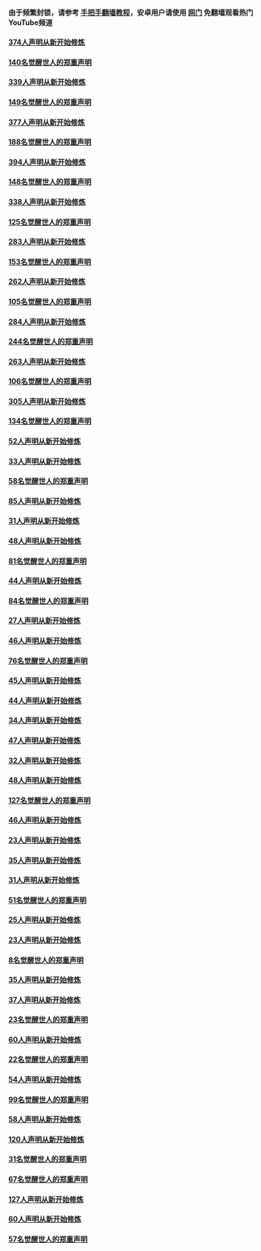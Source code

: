 #### 由于频繁封锁，请参考 [手把手翻墙教程](https://github.com/gfw-breaker/guides/wiki/)，安卓用户请使用 [网门](https://github.com/gfw-breaker/nogfw/blob/master/dl.md?t=05241001) 免翻墙观看热门YouTube频道 

#### [374人声明从新开始修炼](../pages/91/425811.md?t=05241001) 

#### [140名觉醒世人的郑重声明](../pages/91/425810.md?t=05241001) 

#### [339人声明从新开始修炼](../pages/91/425690.md?t=05241001) 

#### [149名觉醒世人的郑重声明](../pages/91/425689.md?t=05241001) 

#### [377人声明从新开始修炼](../pages/91/424867.md?t=05241001) 

#### [188名觉醒世人的郑重声明](../pages/91/424866.md?t=05241001) 

#### [394人声明从新开始修炼](../pages/91/423914.md?t=05241001) 

#### [148名觉醒世人的郑重声明](../pages/91/423913.md?t=05241001) 

#### [338人声明从新开始修炼](../pages/91/423540.md?t=05241001) 

#### [125名觉醒世人的郑重声明](../pages/91/423539.md?t=05241001) 

#### [283人声明从新开始修炼](../pages/91/423296.md?t=05241001) 

#### [153名觉醒世人的郑重声明](../pages/91/423295.md?t=05241001) 

#### [262人声明从新开始修炼](../pages/91/423004.md?t=05241001) 

#### [105名觉醒世人的郑重声明](../pages/91/423003.md?t=05241001) 

#### [284人声明从新开始修炼](../pages/91/422707.md?t=05241001) 

#### [244名觉醒世人的郑重声明](../pages/91/422706.md?t=05241001) 

#### [263人声明从新开始修炼](../pages/91/422553.md?t=05241001) 

#### [106名觉醒世人的郑重声明](../pages/91/422552.md?t=05241001) 

#### [305人声明从新开始修炼](../pages/91/422153.md?t=05241001) 

#### [134名觉醒世人的郑重声明](../pages/91/422152.md?t=05241001) 

#### [52人声明从新开始修炼](../pages/91/421846.md?t=05241001) 

#### [33人声明从新开始修炼](../pages/91/421804.md?t=05241001) 

#### [58名觉醒世人的郑重声明](../pages/91/421845.md?t=05241001) 

#### [85人声明从新开始修炼](../pages/91/421769.md?t=05241001) 

#### [31人声明从新开始修炼](../pages/91/421763.md?t=05241001) 

#### [48人声明从新开始修炼](../pages/91/421605.md?t=05241001) 

#### [81名觉醒世人的郑重声明](../pages/91/421656.md?t=05241001) 

#### [44人声明从新开始修炼](../pages/91/421544.md?t=05241001) 

#### [84名觉醒世人的郑重声明](../pages/91/421543.md?t=05241001) 

#### [27人声明从新开始修炼](../pages/91/421465.md?t=05241001) 

#### [46人声明从新开始修炼](../pages/91/421454.md?t=05241001) 

#### [76名觉醒世人的郑重声明](../pages/91/421453.md?t=05241001) 

#### [45人声明从新开始修炼](../pages/91/421452.md?t=05241001) 

#### [44人声明从新开始修炼](../pages/91/421422.md?t=05241001) 

#### [34人声明从新开始修炼](../pages/91/421322.md?t=05241001) 

#### [47人声明从新开始修炼](../pages/91/421264.md?t=05241001) 

#### [32人声明从新开始修炼](../pages/91/421225.md?t=05241001) 

#### [48人声明从新开始修炼](../pages/91/421202.md?t=05241001) 

#### [127名觉醒世人的郑重声明](../pages/91/421224.md?t=05241001) 

#### [46人声明从新开始修炼](../pages/91/421203.md?t=05241001) 

#### [23人声明从新开始修炼](../pages/91/421138.md?t=05241001) 

#### [35人声明从新开始修炼](../pages/91/421122.md?t=05241001) 

#### [31人声明从新开始修炼](../pages/91/421081.md?t=05241001) 

#### [51名觉醒世人的郑重声明](../pages/91/421080.md?t=05241001) 

#### [25人声明从新开始修炼](../pages/91/421020.md?t=05241001) 

#### [23人声明从新开始修炼](../pages/91/420884.md?t=05241001) 

#### [8名觉醒世人的郑重声明](../pages/91/420883.md?t=05241001) 

#### [35人声明从新开始修炼](../pages/91/420809.md?t=05241001) 

#### [37人声明从新开始修炼](../pages/91/420766.md?t=05241001) 

#### [23名觉醒世人的郑重声明](../pages/91/420765.md?t=05241001) 

#### [60人声明从新开始修炼](../pages/91/420727.md?t=05241001) 

#### [22名觉醒世人的郑重声明](../pages/91/420726.md?t=05241001) 

#### [54人声明从新开始修炼](../pages/91/420529.md?t=05241001) 

#### [99名觉醒世人的郑重声明](../pages/91/420528.md?t=05241001) 

#### [58人声明从新开始修炼](../pages/91/420198.md?t=05241001) 

#### [120人声明从新开始修炼](../pages/91/420141.md?t=05241001) 

#### [31名觉醒世人的郑重声明](../pages/91/420197.md?t=05241001) 

#### [67名觉醒世人的郑重声明](../pages/91/420140.md?t=05241001) 

#### [127人声明从新开始修炼](../pages/91/420082.md?t=05241001) 

#### [60人声明从新开始修炼](../pages/91/420081.md?t=05241001) 

#### [57名觉醒世人的郑重声明](../pages/91/420080.md?t=05241001) 

